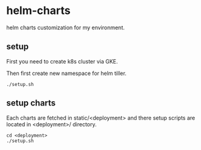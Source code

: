 # helm-charts

helm charts customization for my environment.


## setup

First you need to create k8s cluster via GKE.

Then first create new namespace for helm tiller.

```
./setup.sh
```

## setup charts

Each charts are fetched in static/\<deployment\> and there setup scripts are located in \<deployment\>/ directory.

```
cd <deployment>
./setup.sh
```
